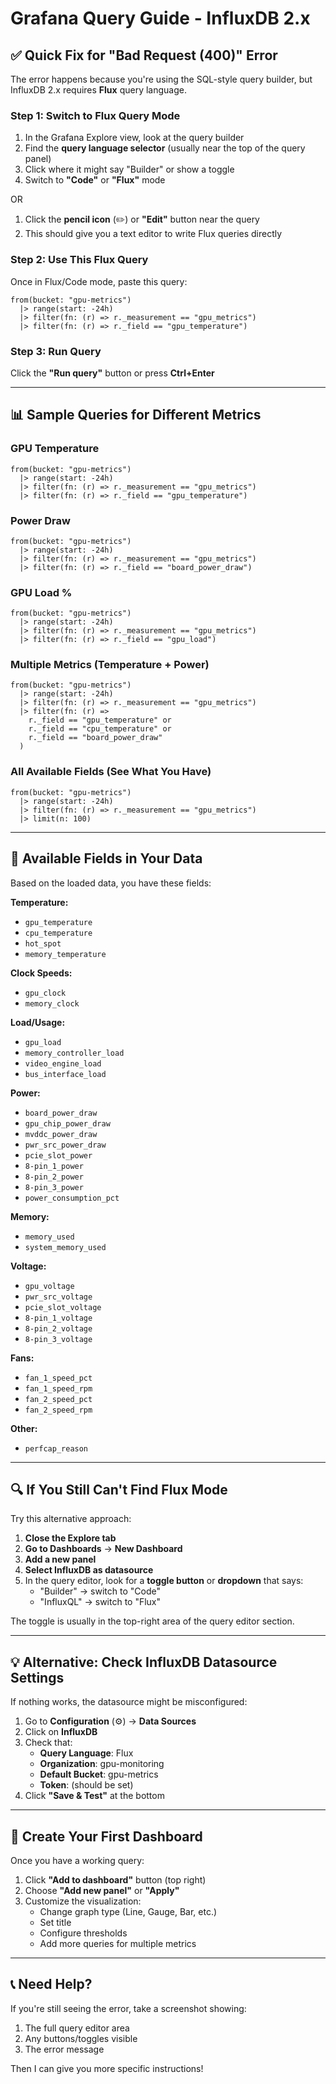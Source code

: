 # Grafana Query Guide - InfluxDB 2.x

## ✅ Quick Fix for "Bad Request (400)" Error

The error happens because you're using the SQL-style query builder, but InfluxDB 2.x requires **Flux** query language.

### Step 1: Switch to Flux Query Mode

1. In the Grafana Explore view, look at the query builder
2. Find the **query language selector** (usually near the top of the query panel)
3. Click where it might say "Builder" or show a toggle
4. Switch to **"Code"** or **"Flux"** mode

OR

1. Click the **pencil icon** (✏️) or **"Edit"** button near the query
2. This should give you a text editor to write Flux queries directly

### Step 2: Use This Flux Query

Once in Flux/Code mode, paste this query:

```flux
from(bucket: "gpu-metrics")
  |> range(start: -24h)
  |> filter(fn: (r) => r._measurement == "gpu_metrics")
  |> filter(fn: (r) => r._field == "gpu_temperature")
```

### Step 3: Run Query

Click the **"Run query"** button or press **Ctrl+Enter**

---

## 📊 Sample Queries for Different Metrics

### GPU Temperature
```flux
from(bucket: "gpu-metrics")
  |> range(start: -24h)
  |> filter(fn: (r) => r._measurement == "gpu_metrics")
  |> filter(fn: (r) => r._field == "gpu_temperature")
```

### Power Draw
```flux
from(bucket: "gpu-metrics")
  |> range(start: -24h)
  |> filter(fn: (r) => r._measurement == "gpu_metrics")
  |> filter(fn: (r) => r._field == "board_power_draw")
```

### GPU Load %
```flux
from(bucket: "gpu-metrics")
  |> range(start: -24h)
  |> filter(fn: (r) => r._measurement == "gpu_metrics")
  |> filter(fn: (r) => r._field == "gpu_load")
```

### Multiple Metrics (Temperature + Power)
```flux
from(bucket: "gpu-metrics")
  |> range(start: -24h)
  |> filter(fn: (r) => r._measurement == "gpu_metrics")
  |> filter(fn: (r) =>
    r._field == "gpu_temperature" or
    r._field == "cpu_temperature" or
    r._field == "board_power_draw"
  )
```

### All Available Fields (See What You Have)
```flux
from(bucket: "gpu-metrics")
  |> range(start: -24h)
  |> filter(fn: (r) => r._measurement == "gpu_metrics")
  |> limit(n: 100)
```

---

## 🎯 Available Fields in Your Data

Based on the loaded data, you have these fields:

**Temperature:**
- `gpu_temperature`
- `cpu_temperature`
- `hot_spot`
- `memory_temperature`

**Clock Speeds:**
- `gpu_clock`
- `memory_clock`

**Load/Usage:**
- `gpu_load`
- `memory_controller_load`
- `video_engine_load`
- `bus_interface_load`

**Power:**
- `board_power_draw`
- `gpu_chip_power_draw`
- `mvddc_power_draw`
- `pwr_src_power_draw`
- `pcie_slot_power`
- `8-pin_1_power`
- `8-pin_2_power`
- `8-pin_3_power`
- `power_consumption_pct`

**Memory:**
- `memory_used`
- `system_memory_used`

**Voltage:**
- `gpu_voltage`
- `pwr_src_voltage`
- `pcie_slot_voltage`
- `8-pin_1_voltage`
- `8-pin_2_voltage`
- `8-pin_3_voltage`

**Fans:**
- `fan_1_speed_pct`
- `fan_1_speed_rpm`
- `fan_2_speed_pct`
- `fan_2_speed_rpm`

**Other:**
- `perfcap_reason`

---

## 🔍 If You Still Can't Find Flux Mode

Try this alternative approach:

1. **Close the Explore tab**
2. **Go to Dashboards** → **New Dashboard**
3. **Add a new panel**
4. **Select InfluxDB as datasource**
5. In the query editor, look for a **toggle button** or **dropdown** that says:
   - "Builder" → switch to "Code"
   - "InfluxQL" → switch to "Flux"

The toggle is usually in the top-right area of the query editor section.

---

## 💡 Alternative: Check InfluxDB Datasource Settings

If nothing works, the datasource might be misconfigured:

1. Go to **Configuration** (⚙️) → **Data Sources**
2. Click on **InfluxDB**
3. Check that:
   - **Query Language**: Flux
   - **Organization**: gpu-monitoring
   - **Default Bucket**: gpu-metrics
   - **Token**: (should be set)
4. Click **"Save & Test"** at the bottom

---

## 🎨 Create Your First Dashboard

Once you have a working query:

1. Click **"Add to dashboard"** button (top right)
2. Choose **"Add new panel"** or **"Apply"**
3. Customize the visualization:
   - Change graph type (Line, Gauge, Bar, etc.)
   - Set title
   - Configure thresholds
   - Add more queries for multiple metrics

---

## 📞 Need Help?

If you're still seeing the error, take a screenshot showing:
1. The full query editor area
2. Any buttons/toggles visible
3. The error message

Then I can give you more specific instructions!
